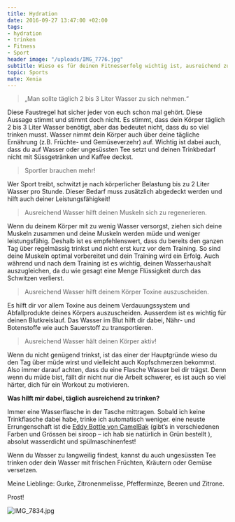 ```yaml
---
title: Hydration
date: 2016-09-27 13:47:00 +02:00
tags:
- hydration
- trinken
- Fitness
- Sport
header image: "/uploads/IMG_7776.jpg"
subtitle: Wieso es für deinen Fitnesserfolg wichtig ist, ausreichend zu trinken.
topic: Sports
mate: Xenia
---
```


>„Man sollte täglich 2 bis 3 Liter Wasser zu sich nehmen.“

Diese Faustregel hat sicher jeder von euch schon mal gehört. Diese Aussage stimmt und stimmt doch nicht. Es stimmt, dass dein Körper täglich 2 bis 3 Liter Wasser benötigt, aber das bedeutet nicht, dass du so viel trinken musst. Wasser nimmt dein Körper auch über deine tägliche Ernährung (z.B. Früchte- und Gemüseverzehr) auf. Wichtig ist dabei auch, dass du auf Wasser oder ungesüssten Tee setzt und deinen Trinkbedarf nicht mit Süssgetränken und Kaffee deckst.

> Sportler brauchen mehr!

Wer Sport treibt, schwitzt je nach körperlicher Belastung bis zu 2 Liter Wasser pro Stunde. Dieser Bedarf muss zusätzlich abgedeckt werden und hilft auch deiner Leistungsfähigkeit!

> Ausreichend Wasser hilft deinen Muskeln sich zu regenerieren.

Wenn du deinem Körper mit zu wenig Wasser versorgst, ziehen sich deine Muskeln zusammen und deine Muskeln werden müde und weniger leistungsfähig. Deshalb ist es empfehlenswert, dass du bereits den ganzen Tag über regelmässig trinkst und nicht erst kurz vor dem Training. So sind deine Muskeln optimal vorbereitet und dein Training wird ein Erfolg. Auch während und nach dem Training ist es wichtig, deinen Wasserhaushalt auszugleichen, da du wie gesagt eine Menge Flüssigkeit durch das Schwitzen verlierst.

> Ausreichend Wasser hilft deinem Körper Toxine auszuscheiden.

Es hilft dir vor allem Toxine aus deinem Verdauungssystem und Abfallprodukte deines Körpers auszuscheiden. Ausserdem ist es wichtig für deinen Blutkreislauf. Das Wasser im Blut hilft dir dabei, Nähr- und Botenstoffe wie auch Sauerstoff zu transportieren.

>Ausreichend Wasser hält deinen Körper aktiv!

Wenn du nicht genügend trinkst, ist das einer der Hauptgründe wieso du den Tag über müde wirst und vielleicht auch Kopfschmerzen bekommst. Also immer darauf achten, dass du eine Flasche Wasser bei dir trägst. Denn wenn du müde bist, fällt dir nicht nur die Arbeit schwerer, es ist auch so viel härter, dich für ein Workout zu motivieren.

**Was hilft mir dabei, täglich ausreichend zu trinken?**

Immer eine Wasserflasche in der Tasche mittragen. Sobald ich keine Trinkflasche dabei habe, trinke ich automatisch weniger. eine neuste Errungenschaft ist die [Eddy Bottle von CamelBak](https://siroop.ch/search?q=Camelbak\+Eddy\+Bottle&utm_source=smates&utm_medium=editorial&utm_campaign=smates_q416_xenia&utm_content=eddybottle) (gibt’s in verschiedenen Farben und Grössen bei siroop – ich hab sie natürlich in Grün bestellt ), absolut wasserdicht und spülmaschinenfest!

Wenn du Wasser zu langweilig findest, kannst du auch ungesüssten Tee trinken oder dein Wasser mit frischen Früchten, Kräutern oder Gemüse versetzen.

Meine Lieblinge: Gurke, Zitronenmelisse, Pfefferminze, Beeren und Zitrone.

Prost!

![IMG_7834.jpg](/uploads/IMG_7834.jpg)